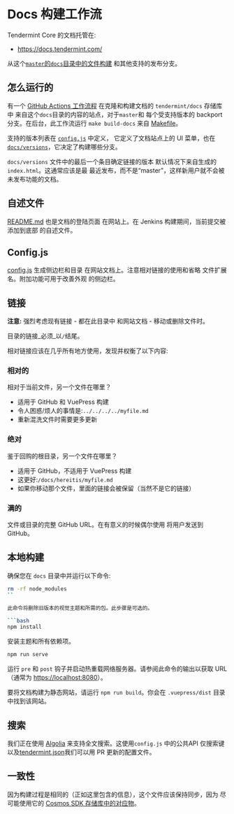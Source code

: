 # Docs 构建工作流

Tendermint Core 的文档托管在:

- <https://docs.tendermint.com/>

从这个[`master`的`docs`目录中的文件构建](https://github.com/tendermint/tendermint/tree/master/docs)
和其他支持的发布分支。

## 怎么运行的

有一个 [GitHub Actions 工作流程](https://github.com/tendermint/docs/actions/workflows/deployment.yml)
在克隆和构建文档的 `tendermint/docs` 存储库中
来自这个`docs`目录的内容的站点，对于`master`和
每个受支持版本的 backport 分支。在后台，此工作流运行
`make build-docs` 来自 [Makefile](../Makefile#L214)。

支持的版本列表在 [`config.js`](./.vuepress/config.js) 中定义，
它定义了文档站点上的 UI 菜单，也在
[`docs/versions`](./versions)，它决定了构建哪些分支。

`docs/versions` 文件中的最后一个条目确定链接的版本
默认情况下来自生成的`index.html`。这通常应该是最
最近发布，而不是“master”，这样新用户就不会被
未发布功能的文档。

## 自述文件

[README.md](./README.md) 也是文档的登陆页面
在网站上。在 Jenkins 构建期间，当前提交被添加到底部
的自述文件。

## Config.js

[config.js](./.vuepress/config.js) 生成侧边栏和目录
在网站文档上。注意相对链接的使用和省略
文件扩展名。附加功能可用于改善外观
的侧边栏。

## 链接

**注意:** 强烈考虑现有链接 - 都在此目录中
和网站文档 - 移动或删除文件时。

目录的链接_必须_以`/`结尾。

相对链接应该在几乎所有地方使用，发现并权衡了以下内容:

### 相对的

相对于当前文件，另一个文件在哪里？

- 适用于 GitHub 和 VuePress 构建
- 令人困惑/烦人的事情是:`../../../../myfile.md`
- 重新混洗文件时需要更多更新

### 绝对

鉴于回购的根目录，另一个文件在哪里？

- 适用于 GitHub，不适用于 VuePress 构建
- 这更好:`/docs/hereitis/myfile.md`
- 如果你移动那个文件，里面的链接会被保留（当然不是它的链接）

### 满的

文件或目录的完整 GitHub URL。在有意义的时候偶尔使用
将用户发送到 GitHub。

## 本地构建

确保您在 `docs` 目录中并运行以下命令:

```bash
rm -rf node_modules
``

此命令将删除旧版本的视觉主题和所需的包。此步骤是可选的。

```bash
npm install
```

安装主题和所有依赖项。

```bash
npm run serve
```

<!-- markdown-link-check-disable -->

运行 `pre` 和 `post` 钩子并启动热重载网络服务器。请参阅此命令的输出以获取 URL（通常为 <https://localhost:8080>）。

<!-- markdown-link-check-enable -->

要将文档构建为静态网站，请运行 `npm run build`。你会在 `.vuepress/dist` 目录中找到该网站。

## 搜索

我们正在使用 [Algolia](https://www.algolia.com) 来支持全文搜索。这使用`config.js` 中的公共API 仅搜索键以及[tendermint.json](https://github.com/algolia/docsearch-configs/blob/master/configs/tendermint.json)我们可以用 PR 更新的配置文件。

## 一致性

因为构建过程是相同的（正如这里包含的信息），这个文件应该保持同步，因为
尽可能使用它的 [Cosmos SDK 存储库中的对应物](https://github.com/cosmos/cosmos-sdk/blob/master/docs/DOCS_README.md)。
